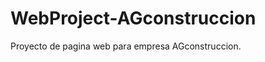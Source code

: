 WebProject-AGconstruccion
=========================

Proyecto de pagina web para empresa AGconstruccion.